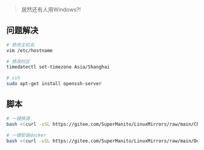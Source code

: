 <!-- 
title: Linux
sort: 
--> 

> 居然还有人用Windows?!

## 问题解决

```bash
# 修改主机名
vim /etc/hostname		

# 修改时区
timedatectl set-timezone Asia/Shanghai

# ssh
sudo apt-get install openssh-server
```

## 脚本

```bash
# 一键换源
bash <(curl -sSL https://gitee.com/SuperManito/LinuxMirrors/raw/main/ChangeMirrors.sh)

# 一键安装docker
bash <(curl -sSL https://gitee.com/SuperManito/LinuxMirrors/raw/main/DockerInstallation.sh)
```

